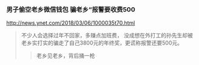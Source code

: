 ### 男子偷空老乡微信钱包 骗老乡“报警要收费500
http://news.ynet.com/2018/03/06/1000035t70.html
>不少人会选择过年不回家，多赚点加班费，
>没成想在外打工的孙先生却被老乡实打实的骗走了自己3800元的年终奖，更谎称报警还要500元。
>>老乡见老乡，背后捅一枪